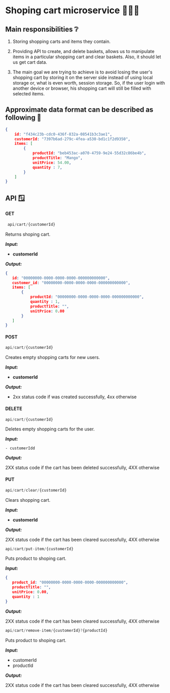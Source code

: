 # Shoping cart microservice 🛒🛒🛒

## Main responsibilities ❔

 1. Storing shopping carts and items they contain.
 
 2. Providing API to create, and delete baskets, allows us to manipulate items in a particular shopping cart and clear baskets. Also, it should let us get cart data.

 3. The main goal we are trying to achieve is to avoid losing the user's shopping cart by storing it on the server side instead of using local storage or, what is even worth, session storage. So, if the user login with another device or browser, his shopping cart will still be filled with selected items.

## Approximate data format can be described as following 🧩

```json
{
    id: "f434c23b-cdc0-436f-832a-08541b3c3ae1",
    customerId: "7397b6ad-279c-4fea-a530-bd1c1f2d9350",
    items: [
        {
            productId: "beb453ac-a070-4759-9e24-55d32c86be4b",
            productTitle: "Mango",
            unitPrice: 54.00,
            quantity : 7,
        }
    ]
}
```

## API 🪟

#### GET 

```js
 api/cart/{customerId}
 ```
 Returns shoping cart.

 ***Input:*** 

- **customerId** 

 ***Output:***

 ```json
{
    id: "00000000-0000-0000-0000-000000000000",
    customer_id: "00000000-0000-0000-0000-000000000000",
    items: [
        {
            productId: "00000000-0000-0000-0000-000000000000",
            quantity : 1,
            productTitle: "",
            unitPrice: 0.00
        }
    ]
}
 ```
 
 #### POST 
 
 ```js
api/cart/{customerId}
```
 Creates empty shopping carts for new users.

 ***Input:***

- **customerId**

 ***Output:***

- 2xx status code if was created successfully, 4xx otherwise

#### DELETE 

```js
api/cart/{customerId}
```

Deletes empty shopping carts for the user.

 ***Input:***

    - customerIdd

 ***Output:***

2XX status code if the cart has been deleted successfully, 4XX otherwise

#### PUT

```js 
api/cart/clear/{customerId}
```
Clears shopping cart.

 ***Input:***

- **customerId**

 ***Output:***

2XX status code if the cart has been cleared successfully, 4XX otherwise

```js
api/cart/put-item/{customerId}
```
Puts product to shoping cart.

 ***Input:***

 ```json
{
    product_id: "00000000-0000-0000-0000-000000000000",
    productTitle: "",
    unitPrice: 0.00,
    quantity : 1 
}
 ```


 ***Output:***

2XX status code if the cart has been cleared successfully, 4XX otherwise


```js
api/cart/remove-item/{customerId}?{productId}
```
Puts product to shoping cart.

 ***Input:***

- customerId
- productId

 ***Output:***

2XX status code if the cart has been cleared successfully, 4XX otherwise


